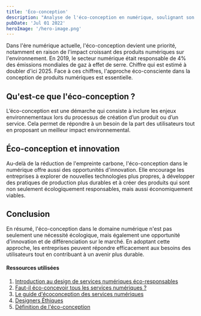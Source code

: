 ```yaml
---
title: 'Éco-conception'
description: "Analyse de l'éco-conception en numérique, soulignant son rôle crucial pour l'environnement et son potentiel d'innovation."
pubDate: 'Jul 01 2022'
heroImage: '/hero-image.png'
---
```


Dans l'ère numérique actuelle, l'éco-conception devient une priorité, notamment en raison de l'impact croissant des produits numériques sur l'environnement. En 2019, le secteur numérique était responsable de 4% des émissions mondiales de gaz à effet de serre. Chiffre qui est estimé à doubler d'ici 2025. Face à ces chiffres, l'approche éco-consciente dans la conception de produits numériques est essentielle.

## Qu'est-ce que l'éco-conception ?

L’éco-conception est une démarche qui consiste à inclure les enjeux environnementaux lors du processus de création d’un produit ou d’un service. Cela permet de répondre à un besoin de la part des utilisateurs tout en proposant un meilleur impact environnemental.

## Éco-conception et innovation

Au-delà de la réduction de l'empreinte carbone, l'éco-conception dans le numérique offre aussi des opportunités d'innovation. Elle encourage les entreprises à explorer de nouvelles technologies plus propres, à développer des pratiques de production plus durables et à créer des produits qui sont non seulement écologiquement responsables, mais aussi économiquement viables.

## Conclusion

En résumé, l'éco-conception dans le domaine numérique n'est pas seulement une nécessité écologique, mais également une opportunité d'innovation et de différenciation sur le marché. En adoptant cette approche, les entreprises peuvent répondre efficacement aux besoins des utilisateurs tout en contribuant à un avenir plus durable.

#### Ressources utilisées

1. [Introduction au design de services numériques éco-responsables](https://www.youtube.com/watch?v=973daHNcPFM&ab_channel=CodeursenSeine)
2. [Faut-il éco-concevoir tous les services numériques ?](https://eco-conception.designersethiques.org/guide/fr/content/quand-ecoconcevoir.html)
3. [Le guide d'écoconception des services numériques](https://eco-conception.designersethiques.org/guide/fr/asset/guide-ecoconception-numerique_designers-ethiques.pdf)
4. [Designers Éthiques](https://beta.designersethiques.org/)
5. [Définition de l'éco-conception](https://www.eco-conception.fr/static/definition-de-leco-conception.html)